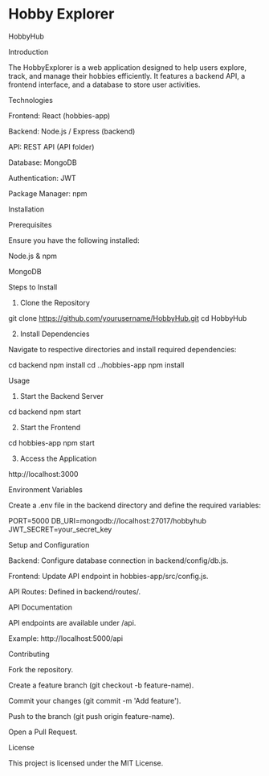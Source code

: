# Hobby Explorer
HobbyHub

Introduction

The HobbyExplorer is a web application designed to help users explore, track, and manage their hobbies efficiently. It features a backend API, a frontend interface, and a database to store user activities.

Technologies

Frontend: React (hobbies-app)

Backend: Node.js / Express (backend)

API: REST API (API folder)

Database: MongoDB

Authentication: JWT

Package Manager: npm

Installation

Prerequisites

Ensure you have the following installed:

Node.js & npm

MongoDB

Steps to Install

1. Clone the Repository

git clone https://github.com/yourusername/HobbyHub.git
cd HobbyHub

2. Install Dependencies

Navigate to respective directories and install required dependencies:

cd backend
npm install
cd ../hobbies-app
npm install

Usage

1. Start the Backend Server

cd backend
npm start

2. Start the Frontend

cd hobbies-app
npm start

3. Access the Application

http://localhost:3000

Environment Variables

Create a .env file in the backend directory and define the required variables:

PORT=5000
DB_URI=mongodb://localhost:27017/hobbyhub
JWT_SECRET=your_secret_key

Setup and Configuration

Backend: Configure database connection in backend/config/db.js.

Frontend: Update API endpoint in hobbies-app/src/config.js.

API Routes: Defined in backend/routes/.

API Documentation

API endpoints are available under /api.

Example: http://localhost:5000/api

Contributing

Fork the repository.

Create a feature branch (git checkout -b feature-name).

Commit your changes (git commit -m 'Add feature').

Push to the branch (git push origin feature-name).

Open a Pull Request.

License

This project is licensed under the MIT License.


